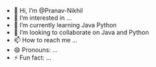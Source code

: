 - 👋 Hi, I’m @Pranav-Nikhil
- 👀 I’m interested in ...
- 🌱 I’m currently learning Java Python
- 💞️ I’m looking to collaborate on Java and Python
- 📫 How to reach me ...
- 😄 Pronouns: ...
- ⚡ Fun fact: ...

<!---
Pranav-Nikhil/Pranav-Nikhil is a ✨ special ✨ repository because its `README.md` (this file) appears on your GitHub profile.
You can click the Preview link to take a look at your changes.
--->
